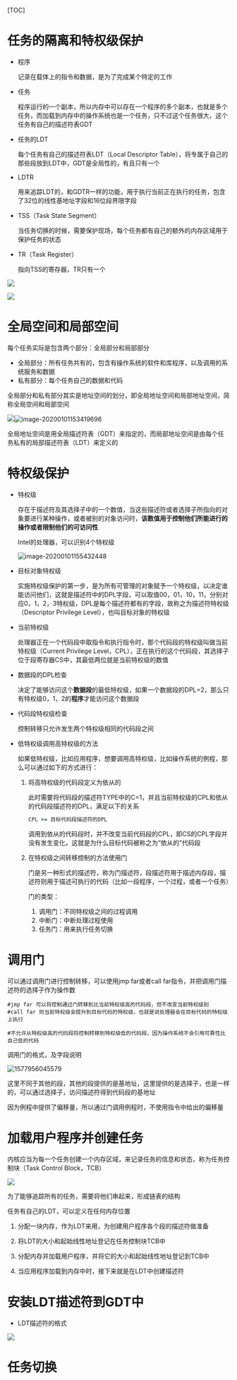 [TOC]

# 任务的隔离和特权级保护

* 程序

  记录在载体上的指令和数据，是为了完成某个特定的工作

* 任务

  程序运行的一个副本，所以内存中可以存在一个程序的多个副本，也就是多个任务，而加载到内存中的操作系统也是一个任务，只不过这个任务很大，这个任务有自己的描述符表GDT

* 任务的LDT

  每个任务有自己的描述符表LDT（Local Descriptor Table），将专属于自己的那些段放到LDT中，GDT是全局性的，有且只有一个

* LDTR

  用来追踪LDT的，和GDTR一样的功能，用于执行当前正在执行的任务，包含了32位的线性基地址字段和16位段界限字段

* TSS（Task State Segment）

  当任务切换的时候，需要保护现场，每个任务都有自己的额外的内存区域用于保护任务的状态

* TR（Task Register）

  指向TSS的寄存器，TR只有一个

![](/Users/chenyansong/Documents/note/images/linux/x86/image-20200101151322963.png)

![](/Users/chenyansong/Documents/note/images/linux/x86/SouthEast.png)



# 全局空间和局部空间

每个任务实际是包含两个部分：全局部分和局部部分

* 全局部分：所有任务共有的，包含有操作系统的软件和库程序，以及调用的系统服务和数据
* 私有部分：每个任务自己的数据和代码

全局部分和私有部分其实是地址空间的划分，即全局地址空间和局部地址空间，简称全局空间和局部空间

![](/Users/chenyansong/Documents/note/images/linux/x86/image-20200101153130424.png)![image-20200101153419696](/Users/chenyansong/Documents/note/images/linux/x86/image-20200101153419696.png)

全局地址空间是用全局描述符表（GDT）来指定的，而局部地址空间是由每个任务私有的局部描述符表（LDT）来定义的



# 特权级保护

* 特权级

  存在于描述符及其选择子中的一个数值，当这些描述符或者选择子所指向的对象要进行某种操作，或者被别的对象访问时，**该数值用于控制他们所能进行的操作或者限制他们的可访问性**

  Intel的处理器，可以识别4个特权级

  ![image-20200101155432448](/Users/chenyansong/Documents/note/images/linux/x86/image-20200101155432448.png)



* 目标对象特权级

  实施特权级保护的第一步，是为所有可管理的对象赋予一个特权级，以决定谁能访问他们，这就是描述符中的DPL字段，可以取值00，01，10，11，分别对应0，1，2，3特权级，DPL是每个描述符都有的字段，故称之为描述符特权级（Descriptor Privilege Level），也叫目标对象的特权级

* 当前特权级

  处理器正在一个代码段中取指令和执行指令时，那个代码段的特权级叫做当前特权级（Current Privilege Level，CPL），正在执行的这个代码段，其选择子位于段寄存器CS中，其最低两位就是当前特权级的数值

* 数据段的DPL检查

  决定了能够访问这个**数据段**的最低特权级，如果一个数据段的DPL=2，那么只有特权级0，1，2的**程序**才能访问这个数据段

* 代码段特权级检查

  控制转移只允许发生两个特权级相同的代码段之间

* 低特权级调用高特权级的方法
  
  如果低特权级，比如应用程序，想要调用高特权级，比如操作系统的例程，那么可以通过如下的方式进行：
  
  1. 将高特权级的代码段定义为依从的
  
     此时需要将代码段的描述符TYPE中的C=1，并且当前特权级的CPL和依从的代码段描述符的DPL，满足以下的关系
  
     ```cmd
     CPL >= 目标代码段描述符的DPL
     ```
  
     调用到依从的代码段时，并不改变当前代码段的CPL，即CS的CPL字段并没有发生变化，这就是为什么目标代码被称之为“依从的”代码段
  
  2. 在特权级之间转移控制的方法使用门
  
     门是另一种形式的描述符，称为门描述符，段描述符用于描述内存段，描述符则用于描述可执行的代码（比如一段程序，一个过程，或者一个任务）
  
     门的类型：
  
     1. 调用门：不同特权级之间的过程调用
     2. 中断门：中断处理过程使用
     3. 任务门：用来执行任务切换



# 调用门

可以通过调用门进行控制转移，可以使用jmp far或者call far指令，并把调用门描述符的选择子作为操作数

```shell
#jmp far 可以将控制通过门转移到比当前特权级高的代码段，但不改变当前特权级别
#call far 则当前特权级会提升到目标代码的特权级，也就是说处理器会在目标代码的特权级上执行

#不允许从特权级高的代码段将控制转移到特权级低的代码段，因为操作系统不会引用可靠性比自己低的代码
```

调用门的格式，及字段说明

![1577956045579](https://github.com/chenyansong1/note/blob/master/images/linux/x86/1577956045579.png?raw=true)

这里不同于其他的段，其他的段提供的是基地址，这里提供的是选择子，也是一样的，可以通过选择子，访问描述符得到代码段的基地址

因为例程中提供了偏移量，所以通过门调用例程时，不使用指令中给出的偏移量



# 加载用户程序并创建任务

内核应当为每一个任务创建一个内存区域，来记录任务的信息和状态，称为任务控制块（Task Control Block，TCB）

![](/Users/chenyansong/Documents/note/images/linux/x86/9aGst3y.png)

为了能够追踪所有的任务，需要将他们串起来，形成链表的结构



任务有自己的LDT，可以定义在任何内存位置

1. 分配一块内存，作为LDT来用，为创建用户程序各个段的描述符做准备
2. 将LDT的大小和起始线性地址登记在任务控制块TCB中
3. 分配内存并加载用户程序，并将它的大小和起始线性地址登记到TCB中

4. 当应用程序加载到内存中时，接下来就是在LDT中创建描述符





# 安装LDT描述符到GDT中

* LDT描述符的格式

![](/Users/chenyansong/Documents/note/images/linux/x86/ldt.png)















# 任务切换





